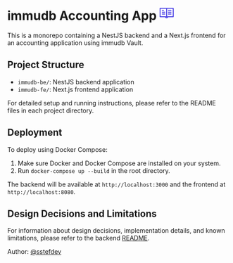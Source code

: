 # immudb Accounting App ![accounting-icon](./immudb-fe/public/favicon-32x32.png)

This is a monorepo containing a NestJS backend and a Next.js frontend for an accounting application using immudb Vault.

## Project Structure

- `immudb-be/`: NestJS backend application
- `immudb-fe/`: Next.js frontend application

For detailed setup and running instructions, please refer to the README files in each project directory.

## Deployment

To deploy using Docker Compose:

1. Make sure Docker and Docker Compose are installed on your system.
2. Run `docker-compose up --build` in the root directory.

The backend will be available at `http://localhost:3000` and the frontend at `http://localhost:8080`.

## Design Decisions and Limitations

For information about design decisions, implementation details, and known limitations, please refer to the backend [README](./immudb-be/README.md).

Author: [@sstefdev](https://github.com/sstefdev)
